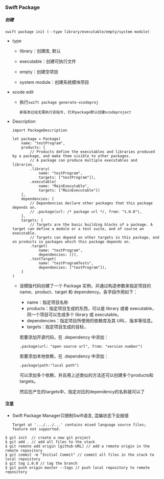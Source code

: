 ### Swift Package

##### 创建

```
swift package init (--type library/executable/empty/system module)
```



- type

  - library：创建库, 默认

  - executable：创建可执行文件

  - empty：创建空项目

  - system module：创建系统模块项目

    

- xcode edit

  - 执行`swift package generate-xcodeproj`

    ```
    新版本已经无需执行该指令, 打开package默认创建xcodeproject
    ```

    

- Description

  ```
  import PackageDescription
  
  let package = Package(
      name: "testProgram",
      products: [
          // Products define the executables and libraries produced by a package, and make them visible to other packages.
          // A package can produce multiple executables and libraries.
          .library(
              name: "testProgram",
              targets: ["testProgram"]),
          .executable(
              name: "MainExecutable",
              targets: ["MainExecutable"])
      ],
      dependencies: [
          // Dependencies declare other packages that this package depends on.
          // .package(url: /* package url */, from: "1.0.0"),
      ],
      targets: [
          // Targets are the basic building blocks of a package. A target can define a module or a test suite, and of course an executable.
          // Targets can depend on other targets in this package, and on products in packages which this package depends on.
          .target(
              name: "testProgram",
              dependencies: []),
          .testTarget(
              name: "testProgramTests",
              dependencies: ["testProgram"]),
      ]
  )
  ```

  - 该模版代码创建了一个 Package 实例，并通过构造参数来指定项目的 name、product、target 和 dependency。各字段作用如下：

    - name：指定项目名称
    - products：指定项目生成的东西，可以是 library 或者 executable，同一个项目可以生成多个 library 或 executable。
    - dependencies：指定项目所使用的依赖库及其 URL、版本等信息。
    - targets：指定项目生成的目标，

    若要添加开源代码，在 .dependency 中添加：

    ```text
    .package(url: "open source url", from: "version number")
    ```

    若要添加本地依赖，在 .dependency 中添加：

    ```text
    .package(path:"local path")
    ```

    可以添加多个依赖，并且用上述类似的方法还可以创建多个products和targets。

    然后在产生的targets中，指定对应的dependency的名称就可以了

#### 注意

- Swift Package Manager只限制Swift语言, 混编状态下会报错

  ```shell
  Target at '.../.../...' contains mixed language source files; feature not supported.
  ```



```
$ git init  // create a new git project
$ git add . // add all files to the stack
$ git remote add origin [github-URL] // add a remote origin in the remote repository
$ git commit -m "Initial Commit" // commit all files in the stack to local repository
$ git tag 1.0.0 // tag the branch
$ git push origin master --tags // push local repository to remote repository
```

